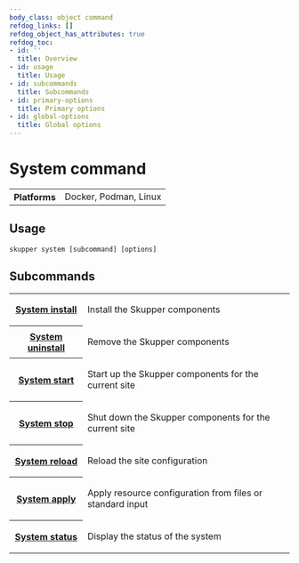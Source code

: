 ```yaml
---
body_class: object command
refdog_links: []
refdog_object_has_attributes: true
refdog_toc:
- id: ''
  title: Overview
- id: usage
  title: Usage
- id: subcommands
  title: Subcommands
- id: primary-options
  title: Primary options
- id: global-options
  title: Global options
---
```


# System command

<section>

<table class="fields"><tr><th>Platforms</th><td>Docker, Podman, Linux</td></table>

</section>

<section>

## Usage

~~~ shell
skupper system [subcommand] [options]
~~~

</section>

<section>

## Subcommands

<table class="objects">
<tr><th><a href="install.html">System install</a></th><td><p>Install the Skupper components</p>
</td></tr>
<tr><th><a href="uninstall.html">System uninstall</a></th><td><p>Remove the Skupper components</p>
</td></tr>
<tr><th><a href="start.html">System start</a></th><td><p>Start up the Skupper components for the current site</p>
</td></tr>
<tr><th><a href="stop.html">System stop</a></th><td><p>Shut down the Skupper components for the current site</p>
</td></tr>
<tr><th><a href="reload.html">System reload</a></th><td><p>Reload the site configuration</p>
</td></tr>
<tr><th><a href="apply.html">System apply</a></th><td><p>Apply resource configuration from files or standard input</p>
</td></tr>
<tr><th><a href="status.html">System status</a></th><td><p>Display the status of the system</p>
</td></tr>
</table>

</section>
